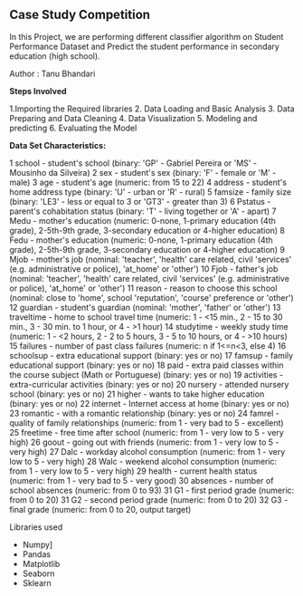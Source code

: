 ## Case Study Competition

In this Project, we are performing different classifier algorithm on Student Performance Dataset and Predict the student performance in secondary education (high school).

Author : Tanu Bhandari

**Steps Involved**

1.Importing the Required libraries
2. Data Loading and Basic Analysis 
3. Data Preparing and Data Cleaning
4. Data Visualization
5. Modeling and predicting
6. Evaluating the Model



**Data Set Characteristics:**

 1 school - student's school (binary: 'GP' - Gabriel Pereira or 'MS' - Mousinho da Silveira)
 2 sex - student's sex (binary: 'F' - female or 'M' - male)
 3 age - student's age (numeric: from 15 to 22)
 4 address - student's home address type (binary: 'U' - urban or 'R' - rural)
 5 famsize - family size (binary: 'LE3' - less or equal to 3 or 'GT3' - greater than 3)
 6 Pstatus - parent's cohabitation status (binary: 'T' - living together or 'A' - apart)
 7 Medu - mother's education (numeric: 0-none, 1-primary education (4th grade), 2-5th-9th grade, 3-secondary education or 4-higher 
    education)
 8 Fedu - mother's education (numeric: 0-none, 1-primary education (4th grade), 2-5th-9th grade, 3-secondary education or 4-higher 
    education)
 9 Mjob - mother's job (nominal: 'teacher', 'health' care related, civil 'services' (e.g. administrative or police), 'at_home' or 'other')
 10 Fjob - father's job (nominal: 'teacher', 'health' care related, civil 'services' (e.g. administrative or police), 'at_home' or 'other')
 11 reason - reason to choose this school (nominal: close to 'home', school 'reputation', 'course' preference or 'other')
 12 guardian - student's guardian (nominal: 'mother', 'father' or 'other')
 13 traveltime - home to school travel time (numeric: 1 - <15 min., 2 - 15 to 30 min., 3 - 30 min. to 1 hour, or 4 - >1 hour)
 14 studytime - weekly study time (numeric: 1 - <2 hours, 2 - 2 to 5 hours, 3 - 5 to 10 hours, or 4 - >10 hours)
 15 failures - number of past class failures (numeric: n if 1<=n<3, else 4)
 16 schoolsup - extra educational support (binary: yes or no)
 17 famsup - family educational support (binary: yes or no)
 18 paid - extra paid classes within the course subject (Math or Portuguese) (binary: yes or no)
 19 activities - extra-curricular activities (binary: yes or no)
 20 nursery - attended nursery school (binary: yes or no)
 21 higher - wants to take higher education (binary: yes or no)
 22 internet - Internet access at home (binary: yes or no)
 23 romantic - with a romantic relationship (binary: yes or no)
 24 famrel - quality of family relationships (numeric: from 1 - very bad to 5 - excellent)
 25 freetime - free time after school (numeric: from 1 - very low to 5 - very high)
 26 goout - going out with friends (numeric: from 1 - very low to 5 - very high)
 27 Dalc - workday alcohol consumption (numeric: from 1 - very low to 5 - very high)
 28 Walc - weekend alcohol consumption (numeric: from 1 - very low to 5 - very high)
 29 health - current health status (numeric: from 1 - very bad to 5 - very good)
 30 absences - number of school absences (numeric: from 0 to 93)
 31 G1 - first period grade (numeric: from 0 to 20)
 31 G2 - second period grade (numeric: from 0 to 20)
 32 G3 - final grade (numeric: from 0 to 20, output target)
 
 
              


Libraries used

 * Numpy]
 * Pandas
 * Matplotlib
 * Seaborn
 * Sklearn
 

